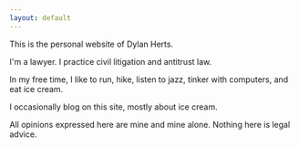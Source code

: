 ```yaml
---
layout: default
---
```


This is the personal website of Dylan Herts.

I'm a lawyer. I practice civil litigation and antitrust law.

In my free time, I like to run, hike, listen to jazz, tinker with computers, and eat ice cream.

I occasionally blog on this site, mostly about ice cream.

All opinions expressed here are mine and mine alone. Nothing here is legal advice.
